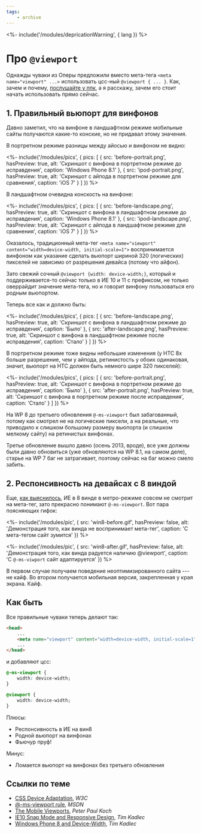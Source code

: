 ```yaml
---
tags:
    - archive
---
```


<%-
    include('/modules/depricationWarning', {
        lang
    })
%>

# Про `@viewport`

Однажды чуваки из Оперы предложили вместо мета-тега `<meta name="viewport" ...>` использовать цсс-ный `@viewport { ... }`. Как, зачем и почему, [послушайте у ппк](https://vimeo.com/100523275), а я расскажу, зачем его стоит начать использовать прямо сейчас.

## 1. Правильный вьюпорт для винфонов

Давно заметил, что на винфоне в ландшафтном режиме мобильные сайты получаются какие-то конские, но не придавал этому значения.

В портретном режиме разницы между айосью и винфоном не видно:

<%-
    include('/modules/pics', {
        pics: [
            {
                src: 'before-portrait.png',
                hasPreview: true,
                alt: 'Скриншот с винфона в портретном режиме до исправдения',
                caption: 'Windows Phone 8.1'
            },
            {
                src: 'ipod-portrait.png',
                hasPreview: true,
                alt: 'Скриншот с айпода в портретном режиме для сравнения',
                caption: 'iOS 7'
            }
        ]
    })
%>

В ландшафтном очевидна конскость на винфоне:

<%-
    include('/modules/pics', {
        pics: [
            {
                src: 'before-landscape.png',
                hasPreview: true,
                alt: 'Скриншот с винфона в ландшафтном режиме до исправдения',
                caption: 'Windows Phone 8.1'
            },
            {
                src: 'ipod-landscape.png',
                hasPreview: true,
                alt: 'Скриншот с айпода в ландшафтном режиме для сравнения',
                caption: 'iOS 7'
            }
        ]
    })
%>

Оказалось, традиционный мета-тег `<meta name="viewport" content="width=device-width, initial-scale=1">` воспринимается винфоном как указание сделать вьюпорт шириной 320 (логических) пикселей не зависимо от разрешения девайса (потому что айфон).

Зато свежий сочный `@viewport {width: device-width;}`, который и поддерживается-то сейчас только в ИЕ 10 и 11 с префиксом, не только оверрайдит значение мета-тега, но и говорит винфону пользоваться его родным вьюпортом.

Теперь все как и должно быть:

<%-
    include('/modules/pics', {
        pics: [
            {
                src: 'before-landscape.png',
                hasPreview: true,
                alt: 'Скриншот с винфона в ландшафтном режиме до исправдения',
                caption: 'Было'
            },
            {
                src: 'after-landscape.png',
                hasPreview: true,
                alt: 'Скриншот с винфона в ландшафтном режиме после исправдения',
                caption: 'Стало'
            }
        ]
    })
%>

В портретном режиме тоже видны небольшие изменения (у HTC 8x больше разрешение, чем у айпода, ретинистость у обоих одинаковая, значит, вьюпорт на HTC должен быть немного шире 320 пикселей):

<%-
    include('/modules/pics', {
        pics: [
            {
                src: 'before-portrait.png',
                hasPreview: true,
                alt: 'Скриншот с винфона в портретном режиме до исправдения',
                caption: 'Было'
            },
            {
                src: 'after-portrait.png',
                hasPreview: true,
                alt: 'Скриншот с винфона в портретном режиме после исправдения',
                caption: 'Стало'
            }
        ]
    })
%>

На WP 8 до третьего обновления `@-ms-viewport` был забагованный, потому как смотрел не на логические пиксели, а на реальные, что приводило к слишком большому размеру вьюпорта (и слишком мелкому сайту) на ретинистых винфонах.

Третье обновление вышло давно (осень 2013, вроде), все уже должны были давно обновиться (уже обновляются на WP 8.1, на самом деле), старье на WP 7 баг не затрагивает, поэтому сейчас на баг можно смело забить.

## 2. Респонсивность на девайсах с 8 виндой

Еще, [как выяснилось](http://timkadlec.com/2013/01/windows-phone-8-and-device-width/), ИЕ в 8 винде в метро-режиме совсем не смотрит на мета-тег, зато прекрасно понимают `@-ms-viewport`. Вот пара поясняющих гифок:

<%-
    include('/modules/pic', {
        src: 'win8-before.gif',
        hasPreview: false,
        alt: 'Демонстрация того, как винда не воспринимает мета-тег',
        caption: 'С мета-тегом сайт зумится'
    })
%>

<%-
    include('/modules/pic', {
        src: 'win8-after.gif',
        hasPreview: false,
        alt: 'Демонстрация того, как винда радуется наличию @viewport',
        caption: 'С <code>@-ms-viwport</code> сайт адаптируется'
    })
%>

В первом случае получаем поведение неоптимизированного сайта --- не кайф. Во втором получается мобильная версия, закрепленная у края экрана. Кайф.

## Как быть

Все правильные чуваки теперь делают так:

```html
<head>
    ...
    <meta name="viewport" content="width=device-width, initial-scale=1">
    ...
</head>
```

и добавляют цсс:

```css
@-ms-viewport {
    width: device-width;
}

@viewport {
    width: device-width;
}
```

Плюсы:

- Респонсивность в ИЕ на вин8
- Родной вьюпорт на винфонах
- Фьючур пруф!

Минус:

- Ломается вьюпорт на винфонах без третьего обновления

## Ссылки по теме

- [CSS Device Adaptation](http://dev.w3.org/csswg/css-device-adapt/), *W3C*
- [@-ms-viewport rule](http://msdn.microsoft.com/en-us/library/ie/hh869615%28v%3Dvs.85%29.aspx), *MSDN*
- [The Mobile Viewports](https://vimeo.com/100523275), *Peter Paul Koch*
- [IE10 Snap Mode and Responsive Design](http://timkadlec.com/2012/10/ie10-snap-mode-and-responsive-design/), *Tim Kadlec*
- [Windows Phone 8 and Device-Width](http://timkadlec.com/2013/01/windows-phone-8-and-device-width/), *Tim Kadlec*
